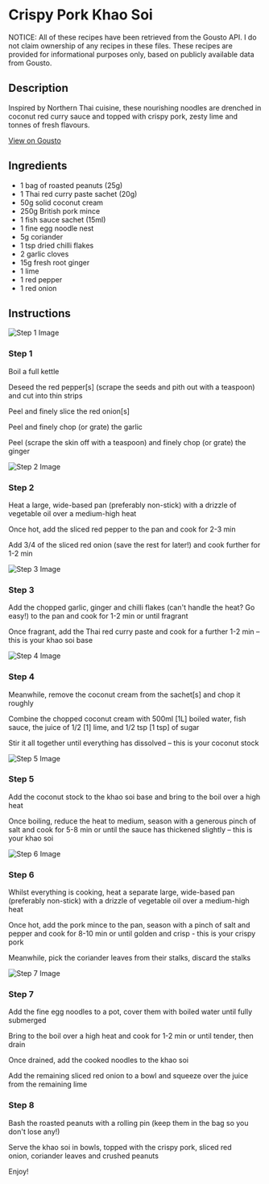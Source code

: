 # Crispy Pork Khao Soi

NOTICE: All of these recipes have been retrieved from the Gousto API. I do not claim ownership of any recipes in these files. These recipes are provided for informational purposes only, based on publicly available data from Gousto.

## Description

Inspired by Northern Thai cuisine, these nourishing noodles are drenched in coconut red curry sauce and topped with crispy pork, zesty lime and tonnes of fresh flavours.

[View on Gousto](https://www.gousto.co.uk/recipes/cookbook/crispy-pork-khao-soi)

## Ingredients

- 1 bag of roasted peanuts (25g)
- 1 Thai red curry paste sachet (20g)
- 50g solid coconut cream
- 250g British pork mince
- 1 fish sauce sachet (15ml)
- 1 fine egg noodle nest
- 5g coriander
- 1 tsp dried chilli flakes
- 2 garlic cloves
- 15g fresh root ginger
- 1 lime
- 1 red pepper
- 1 red onion

## Instructions

![Step 1 Image](https://production-media.gousto.co.uk/cms/recipe-step-image/2333-Step-1-x200.jpg)

### Step 1

Boil a full kettle

Deseed the red pepper<span class="text-danger">[s]</span> (scrape the seeds and pith out with a teaspoon) and cut into thin strips

Peel and finely slice the red onion<span class="text-danger">[s]</span>

Peel and finely chop (or grate) the garlic

Peel (scrape the skin off with a teaspoon) and finely chop (or grate) the ginger

![Step 2 Image](https://production-media.gousto.co.uk/cms/recipe-step-image/2333-Step-2-x200.jpg)

### Step 2

Heat a large, wide-based pan (preferably non-stick) with a drizzle of vegetable oil over a medium-high heat

Once hot, add the sliced red pepper to the pan and cook for 2-3 min

Add 3/4 of the sliced red onion (save the rest for later!) and cook further for 1-2 min

![Step 3 Image](https://production-media.gousto.co.uk/cms/recipe-step-image/2333-Step-3-x200.jpg)

### Step 3

Add the chopped garlic, ginger and chilli flakes (can't handle the heat? Go easy!) to the pan and cook for 1-2 min or until fragrant

Once fragrant, add the Thai red curry paste and cook for a further 1-2 min – this is your khao soi base

![Step 4 Image](https://production-media.gousto.co.uk/cms/recipe-step-image/2333-Step-4-x200.jpg)

### Step 4

Meanwhile, remove the coconut cream from the sachet<span class="text-danger">[s]</span> and chop it roughly

Combine the chopped coconut cream with 500ml <span class="text-danger">[1L] </span>boiled water, fish sauce, the juice of 1/2 <span class="text-danger">[1] </span>lime, and 1/2 tsp <span class="text-danger">[1 tsp] </span>of sugar

Stir it all together until everything has dissolved – this is your coconut stock

![Step 5 Image](https://production-media.gousto.co.uk/cms/recipe-step-image/2333-Step-5-x200.jpg)

### Step 5

Add the coconut stock to the khao soi base and bring to the boil over a high heat

Once boiling, reduce the heat to medium, season with a generous pinch of salt and cook for 5-8 min or until the sauce has thickened slightly – this is your khao soi

![Step 6 Image](https://production-media.gousto.co.uk/cms/recipe-step-image/2333-Step-6-x200.jpg)

### Step 6

Whilst everything is cooking, heat a separate large, wide-based pan (preferably non-stick) with a drizzle of vegetable oil over a medium-high heat

Once hot, add the pork mince to the pan, season with a pinch of salt and pepper and cook for 8-10 min or until golden and crisp - this is your crispy pork

Meanwhile, pick the coriander leaves from their stalks, discard the stalks

![Step 7 Image](https://production-media.gousto.co.uk/cms/recipe-step-image/2333-Step-7-x200.jpg)

### Step 7

Add the fine egg noodles to a pot, cover them with boiled water until fully submerged

Bring to the boil over a high heat and cook for 1-2 min or until tender, then drain

Once drained, add the cooked noodles to the khao soi

Add the remaining sliced red onion to a bowl and squeeze over the juice from the remaining lime

### Step 8

Bash the roasted peanuts with a rolling pin (keep them in the bag so you don't lose any!)

Serve the khao soi in bowls, topped with the crispy pork, sliced red onion, coriander leaves and crushed peanuts

Enjoy!

